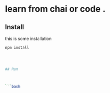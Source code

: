 # learn from chai or code .

## Install

this is some installation


````bash
npm install




## Run 



```bash